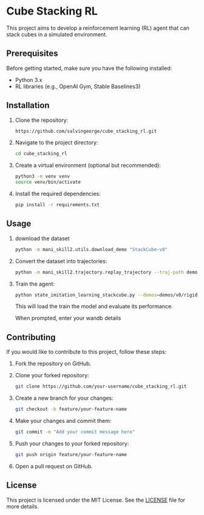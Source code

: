 # Cube Stacking RL

This project aims to develop a reinforcement learning (RL) agent that can stack cubes in a simulated environment.

## Prerequisites

Before getting started, make sure you have the following installed:

- Python 3.x
- RL libraries (e.g., OpenAI Gym, Stable Baselines3)

## Installation

1. Clone the repository:

    ```bash
    https://github.com/salvingeorge/cube_stacking_rl.git
    ```

2. Navigate to the project directory:

    ```bash
    cd cube_stacking_rl
    ```

3. Create a virtual environment (optional but recommended):

    ```bash
    python3 -m venv venv
    source venv/bin/activate
    ```

4. Install the required dependencies:

    ```bash
    pip install -r requirements.txt
    ```

## Usage
1. download the dataset
    ```bash
    python -m mani_skill2.utils.download_demo "StackCube-v0"
    ```
2. Convert the dataset into trajectories:

    ```bash
    python -m mani_skill2.trajectory.replay_trajectory --traj-path demos/v0/rigid_body/StackCube-v0/trajectory.h5 --save-traj -o state -c pd_ee_delta_pose --num-procs 8
    ```

3. Train the agent:

    ```bash
    python state_imitation_learning_stackcube.py --demos=demos/v0/rigid_body/StackCube-v0/trajectory.state.pd_ee_delta_pose.h5
    ```

    This will load the train the model and evaluate its performance.

    When prompted, enter your wandb details

## Contributing

If you would like to contribute to this project, follow these steps:

1. Fork the repository on GitHub.

2. Clone your forked repository:

    ```bash
    git clone https://github.com/your-username/cube_stacking_rl.git
    ```

3. Create a new branch for your changes:

    ```bash
    git checkout -b feature/your-feature-name
    ```

4. Make your changes and commit them:

    ```bash
    git commit -m "Add your commit message here"
    ```

5. Push your changes to your forked repository:

    ```bash
    git push origin feature/your-feature-name
    ```

6. Open a pull request on GitHub.

## License

This project is licensed under the MIT License. See the [LICENSE](./LICENSE) file for more details.
